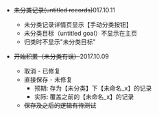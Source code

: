 - ~~未分类记录(untitled records)~~017.10.11
    - 未分类记录详情页显示【手动分类按钮】
    - 未分类目标（untitled goal）不显示在主页
    - 归类时不显示"未分类目标"
 
- ~~开始积累（未分类有误）~~2017.10.09
    - 取消 - 已修复
    - 直接保存 - 未修复
        - 预期: 存为【未分类】下【未命名_x】的记录
        - 实际: 覆盖之前的【未命名_x】的记录
    - ~~保存及之后的逻辑有待测试~~
